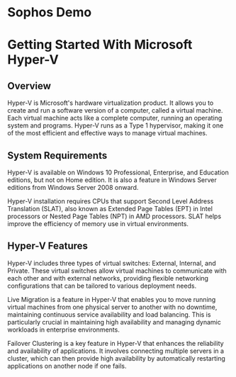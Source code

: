 # Sophos Demo

<inline-video source="https://youtu.be/2ENjo835xcY"/>

# Getting Started With Microsoft Hyper-V

## Overview

Hyper-V is Microsoft's hardware virtualization product. It allows you to create and run a software version of a computer, called a virtual machine. Each virtual machine acts like a complete computer, running an operating system and programs. Hyper-V runs as a Type 1 hypervisor, making it one of the most efficient and effective ways to manage virtual machines.

<question source="https://raw.githubusercontent.com/manavdakshini/InlineQuestions/main/questions/question-01.md" />

<question source="https://raw.githubusercontent.com/manavdakshini/InlineQuestions/main/questions/question-02.md" />

## System Requirements

Hyper-V is available on Windows 10 Professional, Enterprise, and Education editions, but not on Home edition. It is also a feature in Windows Server editions from Windows Server 2008 onward.

Hyper-V installation requires CPUs that support Second Level Address Translation (SLAT), also known as Extended Page Tables (EPT) in Intel processors or Nested Page Tables (NPT) in AMD processors. SLAT helps improve the efficiency of memory use in virtual environments.

<question source="https://raw.githubusercontent.com/manavdakshini/InlineQuestions/main/questions/question-03.md" />

## Hyper-V Features

Hyper-V includes three types of virtual switches: External, Internal, and Private. These virtual switches allow virtual machines to communicate with each other and with external networks, providing flexible networking configurations that can be tailored to various deployment needs.

<question source="https://raw.githubusercontent.com/manavdakshini/InlineQuestions/main/questions/question-04.md" />

Live Migration is a feature in Hyper-V that enables you to move running virtual machines from one physical server to another with no downtime, maintaining continuous service availability and load balancing. This is particularly crucial in maintaining high availability and managing dynamic workloads in enterprise environments.

<question source="https://raw.githubusercontent.com/manavdakshini/InlineQuestions/main/questions/question-05.md" />

Failover Clustering is a key feature in Hyper-V that enhances the reliability and availability of applications. It involves connecting multiple servers in a cluster, which can then provide high availability by automatically restarting applications on another node if one fails.

<question source="https://raw.githubusercontent.com/manavdakshini/InlineQuestions/main/questions/question-06.md" />
